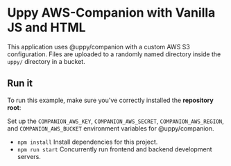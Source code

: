 # Uppy AWS-Companion with Vanilla JS and HTML 

This application uses @uppy/companion with a custom AWS S3 configuration.
Files are uploaded to a randomly named directory inside the `uppy/` directory in a bucket.

## Run it

To run this example, make sure you've correctly installed the **repository root**:

Set up the `COMPANION_AWS_KEY`, `COMPANION_AWS_SECRET`, `COMPANION_AWS_REGION`, and `COMPANION_AWS_BUCKET` environment variables for @uppy/companion.

- `npm install` Install dependencies for this project.
- `npm run start` Concurrently run frontend and backend development servers.

